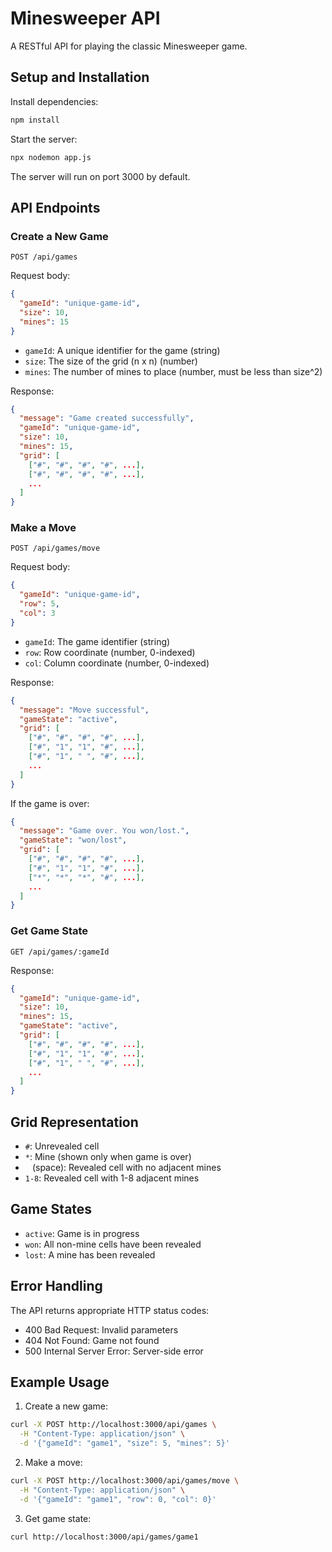 # Minesweeper API

A RESTful API for playing the classic Minesweeper game.

## Setup and Installation

Install dependencies:

```bash
npm install
```

Start the server:

```bash
npx nodemon app.js
```

The server will run on port 3000 by default.

## API Endpoints

### Create a New Game

```
POST /api/games
```

Request body:

```json
{
  "gameId": "unique-game-id",
  "size": 10,
  "mines": 15
}
```

- `gameId`: A unique identifier for the game (string)
- `size`: The size of the grid (n x n) (number)
- `mines`: The number of mines to place (number, must be less than size^2)

Response:

```json
{
  "message": "Game created successfully",
  "gameId": "unique-game-id",
  "size": 10,
  "mines": 15,
  "grid": [
    ["#", "#", "#", "#", ...],
    ["#", "#", "#", "#", ...],
    ...
  ]
}
```

### Make a Move

```
POST /api/games/move
```

Request body:

```json
{
  "gameId": "unique-game-id",
  "row": 5,
  "col": 3
}
```

- `gameId`: The game identifier (string)
- `row`: Row coordinate (number, 0-indexed)
- `col`: Column coordinate (number, 0-indexed)

Response:

```json
{
  "message": "Move successful",
  "gameState": "active",
  "grid": [
    ["#", "#", "#", "#", ...],
    ["#", "1", "1", "#", ...],
    ["#", "1", " ", "#", ...],
    ...
  ]
}
```

If the game is over:

```json
{
  "message": "Game over. You won/lost.",
  "gameState": "won/lost",
  "grid": [
    ["#", "#", "#", "#", ...],
    ["#", "1", "1", "#", ...],
    ["*", "*", "*", "#", ...],
    ...
  ]
}
```

### Get Game State

```
GET /api/games/:gameId
```

Response:

```json
{
  "gameId": "unique-game-id",
  "size": 10,
  "mines": 15,
  "gameState": "active",
  "grid": [
    ["#", "#", "#", "#", ...],
    ["#", "1", "1", "#", ...],
    ["#", "1", " ", "#", ...],
    ...
  ]
}
```

## Grid Representation

- `#`: Unrevealed cell
- `*`: Mine (shown only when game is over)
- ` ` (space): Revealed cell with no adjacent mines
- `1-8`: Revealed cell with 1-8 adjacent mines

## Game States

- `active`: Game is in progress
- `won`: All non-mine cells have been revealed
- `lost`: A mine has been revealed

## Error Handling

The API returns appropriate HTTP status codes:

- 400 Bad Request: Invalid parameters
- 404 Not Found: Game not found
- 500 Internal Server Error: Server-side error

## Example Usage

1. Create a new game:

```bash
curl -X POST http://localhost:3000/api/games \
  -H "Content-Type: application/json" \
  -d '{"gameId": "game1", "size": 5, "mines": 5}'
```

2. Make a move:

```bash
curl -X POST http://localhost:3000/api/games/move \
  -H "Content-Type: application/json" \
  -d '{"gameId": "game1", "row": 0, "col": 0}'
```

3. Get game state:

```bash
curl http://localhost:3000/api/games/game1
```
